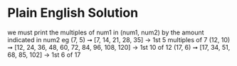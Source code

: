 # Plain English Solution
<!-- Given two numbers (number and length), create a list that contains the length number of multiples of the number. For example:

```text
(7, 5) ➞ [7, 14, 21, 28, 35]
(12, 10) ➞ [12, 24, 36, 48, 60, 72, 84, 96, 108, 120]
(17, 6) ➞ [17, 34, 51, 68, 85, 102]
``` -->

we must print the multiples of num1 in (num1, num2) by the amount indicated in num2 eg 
(7, 5) ➞ [7, 14, 21, 28, 35]                          -> 1st 5 multiples of 7
(12, 10) ➞ [12, 24, 36, 48, 60, 72, 84, 96, 108, 120] -> 1st 10 of 12
(17, 6) ➞ [17, 34, 51, 68, 85, 102]                   -> 1st 6 of 17